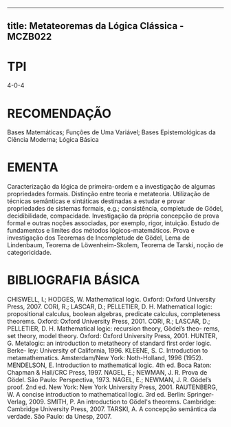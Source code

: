 
---
title: Metateoremas da Lógica Clássica - MCZB022 
---

# TPI

4-0-4

# RECOMENDAÇÃO

Bases Matemáticas; Funções de Uma Variável; Bases Epistemológicas da Ciência Moderna; Lógica Básica

# EMENTA

Caracterização da lógica de primeira-ordem e a investigação de algumas propriedades formais. Distinção entre teoria e metateoria. Utilização de técnicas semânticas e sintáticas destinadas a estudar e provar propriedades de sistemas formais, e.g.; consistência, completude de Gödel, decidibilidade, compacidade. Investigação da própria concepção de prova formal e outras noções associadas, por exemplo, rigor, intuição. Estudo de fundamentos e limites dos métodos lógicos-matemáticos. Prova e investigação dos Teoremas de Incompletude de Gödel, Lema de Lindenbaum, Teorema de Löwenheim-Skolem, Teorema de Tarski, noção de categoricidade.

# BIBLIOGRAFIA BÁSICA

CHISWELL, I.; HODGES, W. Mathematical logic. Oxford: Oxford University Press, 2007.
CORI, R.; LASCAR, D.; PELLETIER, D. H. Mathematical logic: propositional calculus, boolean algebras, predicate calculus, completeness theorems. Oxford: Oxford University Press, 2001.
CORI, R.; LASCAR, D.; PELLETIER, D. H. Mathematical logic: recursion theory, Gödel’s theo- rems, set theory, model theory. Oxford: Oxford University Press, 2001.
HUNTER, G. Metalogic: an introduction to metatheory of standard first order logic. Berke- ley: University of California, 1996.
KLEENE, S. C. Introduction to metamathematics. Amsterdam/New York: Noth-Holland, 1996 (1952).
MENDELSON, E. Introduction to mathematical logic. 4th ed. Boca Raton: Chapman & Hall/CRC Press, 1997.
NAGEL, E.; NEWMAN, J. R. Prova de Gödel. São Paulo: Perspectiva, 1973.
NAGEL, E.; NEWMAN, J. R. Gödel’s proof. 2nd ed. New York: New York University Press, 2001.
RAUTENBERG, W. A concise introduction to mathematical logic. 3rd ed. Berlin: Springer- Verlag, 2009.
SMITH, P. An introduction to Gödel's theorems. Cambridge: Cambridge University Press, 2007.
TARSKI, A. A concepção semântica da verdade. São Paulo: da Unesp, 2007.
        